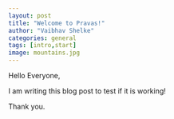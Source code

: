 ```yaml
---
layout: post
title: "Welcome to Pravas!"
author: "Vaibhav Shelke"
categories: general
tags: [intro,start]
image: mountains.jpg
---
```


Hello Everyone,

I am writing this blog post to test if it is working!

Thank you.
